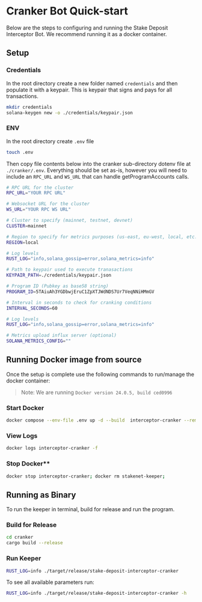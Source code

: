 # Cranker Bot Quick-start

Below are the steps to configuring and running the Stake Deposit Interceptor Bot. We recommend running it as a docker container.

## Setup

### Credentials

In the root directory create a new folder named `credentials` and then populate it with a keypair. This is keypair that signs and pays for all transactions.

```bash
mkdir credentials
solana-keygen new -o ./credentials/keypair.json
```

### ENV

In the root directory create `.env` file

```bash
touch .env
```

Then copy file contents below into the cranker sub-directory dotenv file at `./cranker/.env`. Everything should be set as-is, however you will need to include an `RPC_URL` and `WS_URL` that can handle getProgramAccounts calls.

```bash
# RPC URL for the cluster
RPC_URL="YOUR RPC URL"

# Websocket URL for the cluster
WS_URL="YOUR RPC WS URL"

# Cluster to specify (mainnet, testnet, devnet)
CLUSTER=mainnet

# Region to specify for metrics purposes (us-east, eu-west, local, etc.)
REGION=local

# Log levels
RUST_LOG="info,solana_gossip=error,solana_metrics=info"

# Path to keypair used to execute tranasactions
KEYPAIR_PATH=./credentials/keypair.json

# Program ID (Pubkey as base58 string)
PROGRAM_ID=5TAiuAh3YGDbwjEruC1ZpXTJWdNDS7Ur7VeqNNiHMmGV

# Interval in seconds to check for cranking conditions
INTERVAL_SECONDS=60

# Log levels
RUST_LOG="info,solana_gossip=error,solana_metrics=info"

# Metrics upload influx server (optional)
SOLANA_METRICS_CONFIG=""
```

## Running Docker image from source

Once the setup is complete use the following commands to run/manage the docker container:

> Note: We are running `Docker version 24.0.5, build ced0996`

### Start Docker

```bash
docker compose --env-file .env up -d --build  interceptor-cranker --remove-orphans
```

### View Logs

```bash
docker logs interceptor-cranker -f
```

### Stop Docker\*\*

```bash
docker stop interceptor-cranker; docker rm stakenet-keeper;
```

## Running as Binary

To run the keeper in terminal, build for release and run the program.

### Build for Release

```bash
cd cranker
cargo build --release
```

### Run Keeper

```bash
RUST_LOG=info ./target/release/stake-deposit-interceptor-cranker
```

To see all available parameters run:

```bash
RUST_LOG=info ./target/release/stake-deposit-interceptor-cranker -h
```


